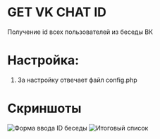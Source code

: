 # GET VK CHAT ID
Получение id всех пользователей из беседы ВК

# Настройка:
1. За настройку отвечает файл config.php





# Скриншоты

![Форма ввода ID беседы](https://image.prntscr.com/image/fBXa4KloSiWMA0V6Gp5z3w.png)
![Итоговый список](https://image.prntscr.com/image/p511CgTXRg6bWNzNU6P_7g.png)
